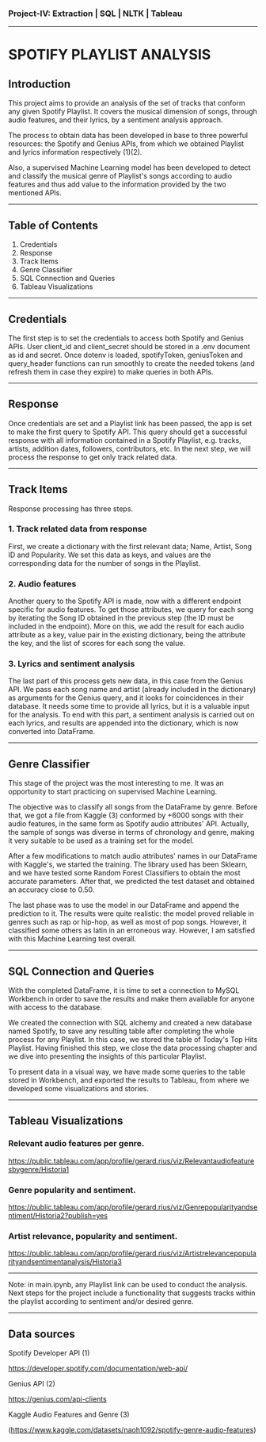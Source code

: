 ### **Project-IV: Extraction | SQL | NLTK | Tableau**

---

# SPOTIFY PLAYLIST ANALYSIS


## Introduction

This project aims to provide an analysis of the set of tracks that conform any given Spotify Playlist. It covers the musical dimension of songs, through audio features, and their lyrics, by a sentiment analysis approach.

The process to obtain data has been developed in base to three powerful resources: the Spotify and Genius APIs, from which we obtained Playlist and lyrics information respectively (1)(2).

Also, a supervised Machine Learning model has been developed to detect and classify the musical genre of Playlist's songs according to audio features and thus add value to the information provided by the two mentioned APIs.

---

## Table of Contents

1. Credentials
2. Response
3. Track Items
4. Genre Classifier
5. SQL Connection and Queries
6. Tableau Visualizations

---
## Credentials

The first step is to set the credentials to access both Spotify and Genius APIs. User client_id and client_secret should be stored in a .env document as id and secret. Once dotenv is loaded, spotifyToken, geniusToken and query_header functions can run smoothly to create the needed tokens (and refresh them in case they expire) to make queries in both APIs.

---

## Response

Once credentials are set and a Playlist link has been passed, the app is set to make the first query to Spotify API. This query should get a successful response with all information contained in a Spotify Playlist, e.g. tracks, artists, addition dates, followers, contributors, etc. In the next step, we will process the response to get only track related data.

---


## Track Items

Response processing has three steps.

### 1. Track related data from response
First, we create a dictionary with the first relevant data; Name, Artist, Song ID and Popularity. We set this data as keys, and values are the corresponding data for the number of songs in the Playlist.

### 2. Audio features
Another query to the Spotify API is made, now with a different endpoint specific for audio features. To get those attributes, we query for each song by iterating the Song ID obtained in the previous step (the ID must be included in the endpoint). More on this, we add the result for each audio attribute as a key, value pair in the existing dictionary, being the attribute the key, and the list of scores for each song the value.

### 3. Lyrics and sentiment analysis
The last part of this process gets new data, in this case from the Genius API. We pass each song name and artist (already included in the dictionary) as arguments for the Genius query, and it looks for coincidences in their database. It needs some time to provide all lyrics, but it is a valuable input for the analysis. To end with this part, a sentiment analysis is carried out on each lyrics, and results are appended into the dictionary, which is now converted into DataFrame.

---

## Genre Classifier

This stage of the project was the most interesting to me. It was an opportunity to start practicing on supervised Machine Learning.

The objective was to classify all songs from the DataFrame by genre. Before that, we got a file from Kaggle (3) conformed by +6000 songs with their audio features, in the same form as Spotify audio attributes' API. Actually, the sample of songs was diverse in terms of chronology and genre, making it very suitable to be used as a training set for the model.

After a few modifications to match audio attributes' names in our DataFrame with Kaggle's, we started the training. The library used has been Sklearn, and we have tested some Random Forest Classifiers to obtain the most accurate parameters. After that, we predicted the test dataset and obtained an accuracy close to 0.50.

The last phase was to use the model in our DataFrame and append the prediction to it. The results were quite realistic: the model proved reliable in genres such as rap or hip-hop, as well as most of pop songs. However, it classified some others as latin in an erroneous way. However, I am satisfied with this Machine Learning test overall.

---


## SQL Connection and Queries

With the completed DataFrame, it is time to set a connection to MySQL Workbench in order to save the results and make them available for anyone with access to the database.

We created the connection with SQL alchemy and created a new database named Spotify, to save any resulting table after completing the whole process for any Playlist. In this case, we stored the table of Today's Top Hits Playlist. Having finished this step, we close the data processing chapter and we dive into presenting the insights of this particular Playlist.

To present data in a visual way, we have made some queries to the table stored in Workbench, and exported the results to Tableau, from where we developed some visualizations and stories.

---

## Tableau Visualizations

### Relevant audio features per genre.

https://public.tableau.com/app/profile/gerard.rius/viz/Relevantaudiofeaturesbygenre/Historia1


### Genre popularity and sentiment.

https://public.tableau.com/app/profile/gerard.rius/viz/Genrepopularityandsentiment/Historia2?publish=yes


### Artist relevance, popularity and sentiment.

https://public.tableau.com/app/profile/gerard.rius/viz/Artistrelevancepopularityandsentimentanalysis/Historia3

--- 

Note: in main.ipynb, any Playlist link can be used to conduct the analysis. Next steps for the project include a functionality that suggests tracks within the playlist according to sentiment and/or desired genre.

---

## Data sources

Spotify Developer API (1)

https://developer.spotify.com/documentation/web-api/

Genius API (2)

https://genius.com/api-clients

Kaggle Audio Features and Genre (3)

(https://www.kaggle.com/datasets/naoh1092/spotify-genre-audio-features)